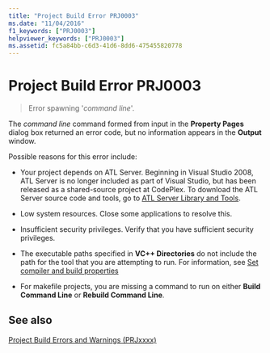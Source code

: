 ```yaml
---
title: "Project Build Error PRJ0003"
ms.date: "11/04/2016"
f1_keywords: ["PRJ0003"]
helpviewer_keywords: ["PRJ0003"]
ms.assetid: fc5a84bb-c6d3-41d6-8dd6-475455820778
---
```

# Project Build Error PRJ0003

> Error spawning '*command line*'.

The *command line* command formed from input in the **Property Pages** dialog box returned an error code, but no information appears in the **Output** window.

Possible reasons for this error include:

- Your project depends on ATL Server. Beginning in Visual Studio 2008, ATL Server is no longer included as part of Visual Studio, but has been released as a shared-source project at CodePlex. To download the ATL Server source code and tools, go to [ATL Server Library and Tools](https://go.microsoft.com/fwlink/p/?linkid=81979).

- Low system resources. Close some applications to resolve this.

- Insufficient security privileges. Verify that you have sufficient security privileges.

- The executable paths specified in **VC++ Directories** do not include the path for the tool that you are attempting to run. For information, see [Set compiler and build properties](../../build/working-with-project-properties.md)

- For makefile projects, you are missing a command to run on either **Build Command Line** or **Rebuild Command Line**.

## See also

[Project Build Errors and Warnings (PRJxxxx)](../../error-messages/tool-errors/project-build-errors-and-warnings-prjxxxx.md)